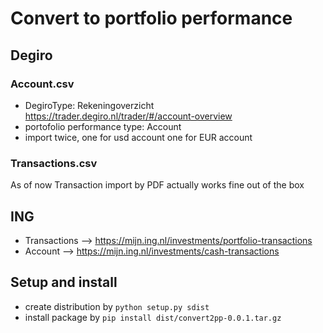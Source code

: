 # Convert to portfolio performance

## Degiro
### Account.csv
* DegiroType: Rekeningoverzicht https://trader.degiro.nl/trader/#/account-overview
* portofolio performance type: Account
* import twice, one for usd account one for EUR account

### Transactions.csv
As of now Transaction import by PDF actually works fine out of the box

## ING
* Transactions --> https://mijn.ing.nl/investments/portfolio-transactions
* Account --> https://mijn.ing.nl/investments/cash-transactions

## Setup and install
* create distribution by `python setup.py sdist`
* install package by `pip install dist/convert2pp-0.0.1.tar.gz`